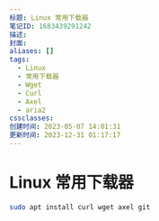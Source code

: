 ```yaml
---
标题: Linux 常用下载器
笔记ID: 1683439291242
描述: 
封面: 
aliases: []
tags:
  - Linux
  - 常用下载器
  - Wget
  - Curl
  - Axel
  - aria2
cssclasses: 
创建时间: 2023-05-07 14:01:31
更新时间: 2023-12-31 01:17:17
---
```


# Linux 常用下载器

```sh
sudo apt install curl wget axel git
```
